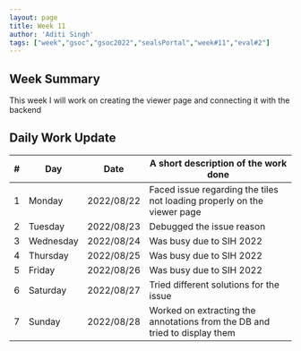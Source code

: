 ```yaml
---
layout: page
title: Week 11
author: 'Aditi Singh'
tags: ["week","gsoc","gsoc2022","sealsPortal","week#11","eval#2"]
---
```


## Week Summary
This week I will work on creating the viewer page and connecting it with the backend

## Daily Work Update

|\#|Day|Date|A short description of the work done|  
|---	|---	|---	|---	|  
|1   	| Monday 	|   2022/08/22	| Faced issue regarding the tiles not loading properly on the viewer page |  
|2   	| Tuesday  	|   2022/08/23	| Debugged the issue reason	|  
|3   	| Wednesday |  2022/08/24 	| Was busy due to SIH 2022  |  
|4   	| Thursday  |   2022/08/25	| Was busy due to SIH 2022 |  
|5   	| Friday  	|   2022/08/26	| Was busy due to SIH 2022 |  
|6   	| Saturday  |  2022/08/27	| Tried different solutions for the issue |  
|7   	| Sunday  	|   2022/08/28	| Worked on extracting the annotations from the DB and tried to display them |  
